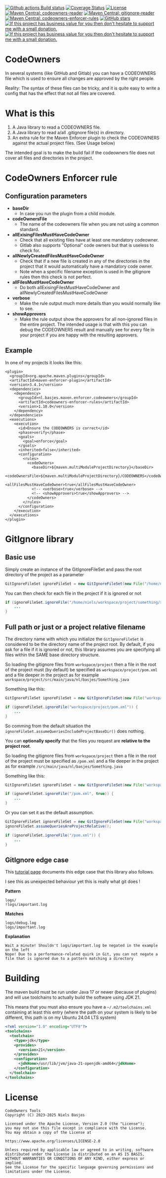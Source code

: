 [![Github actions Build status](https://img.shields.io/github/actions/workflow/status/nielsbasjes/codeowners/build.yml?branch=main)](https://github.com/nielsbasjes/codeowners/actions)
[![Coverage Status](https://img.shields.io/codecov/c/github/nielsbasjes/codeowners)](https://app.codecov.io/gh/nielsbasjes/codeowners)
[![License](https://img.shields.io/:license-apache-blue.svg)](https://www.apache.org/licenses/LICENSE-2.0.html)
[![Maven Central: codeowners-reader](https://img.shields.io/maven-central/v/nl.basjes.codeowners/codeowners-reader.svg?label=codeowners-reader)](https://central.sonatype.com/namespace/nl.basjes.codeowners)
[![Maven Central: gitignore-reader](https://img.shields.io/maven-central/v/nl.basjes.gitignore/gitignore-reader.svg?label=gitignore-reader)](https://central.sonatype.com/namespace/nl.basjes.gitignore)
[![Maven Central: codeowners-enforcer-rules](https://img.shields.io/maven-central/v/nl.basjes.maven.enforcer.codeowners/codeowners-enforcer-rules.svg?label=codeowners-enforcer-rules)](https://central.sonatype.com/namespace/nl.basjes.maven.enforcer.codeowners)
[![GitHub stars](https://img.shields.io/github/stars/nielsbasjes/codeowners?label=GitHub%20stars)](https://github.com/nielsbasjes/codeowners/stargazers)
[![If this project has business value for you then don't hesitate to support me with a small donation.](https://img.shields.io/badge/Sponsor%20me-via%20Github-red.svg)](https://github.com/sponsors/nielsbasjes)
[![If this project has business value for you then don't hesitate to support me with a small donation.](https://img.shields.io/badge/Donations-via%20Paypal-red.svg)](https://www.paypal.me/nielsbasjes)

# CodeOwners
In several systems (like GitHub and Gitlab) you can have a CODEOWNERS file which is used to ensure all changes are approved by the right people.

Reality: The syntax of these files can be tricky, and it is quite easy to write a config that has the effect that not all files are covered.

# What is this
1) A Java library to read a CODEOWNERS file.
2) A Java library to read a/all .gitignore file(s) in directory.
3) An extra rule for the Maven Enforcer plugin to check the CODEOWNERS against the actual project files. (See Usage below)

The intended goal is to make the build fail if the codeowners file does not cover all files and directories in the project.

# CodeOwners Enforcer rule
## Configuration parameters

- **baseDir**
  - In case you run the plugin from a child module.
- **codeOwnersFile**
  - The name of the codeowners file when you are not using a common standard.
- **allExisingFilesMustHaveCodeOwner**
  - Check that all existing files have at least one mandatory codeowner.
  - Gitlab also supports "Optional" code owners but that is useless to check for.
- **allNewlyCreatedFilesMustHaveCodeOwner**
  - Check that if a new file is created in any of the directories in the project that it would automatically have a mandatory code owner.
  - Note when a specific filename exception is used in the gitignore rules then this check is not perfect.
- **allFilesMustHaveCodeOwner**
  - Do both allExisingFilesMustHaveCodeOwner and allNewlyCreatedFilesMustHaveCodeOwner
- **verbose**
    - Make the rule output much more details than you would normally like to see.
- **showApprovers**
    - Make the rule output show the approvers for all non-ignored files in the entire project. The intended usage is that with this you can debug the CODEOWNERS result and manually see for every file in your project if you are happy with the resulting approvers.

## Example
In one of my projects it looks like this:

    <plugin>
      <groupId>org.apache.maven.plugins</groupId>
      <artifactId>maven-enforcer-plugin</artifactId>
      <version>3.4.1</version>
      <dependencies>
        <dependency>
          <groupId>nl.basjes.maven.enforcer.codeowners</groupId>
          <artifactId>codeowners-enforcer-rules</artifactId>
          <version>1.10.0</version>
        </dependency>
      </dependencies>
      <executions>
        <execution>
          <id>Ensure the CODEOWNERS is correct</id>
          <phase>verify</phase>
          <goals>
            <goal>enforce</goal>
          </goals>
          <inherited>false</inherited>
          <configuration>
            <rules>
              <codeOwners>
                <baseDir>${maven.multiModuleProjectDirectory}</baseDir>
                <codeOwnersFile>${maven.multiModuleProjectDirectory}/CODEOWNERS</codeOwnersFile>
                <allFilesMustHaveCodeOwner>true</allFilesMustHaveCodeOwner>
                <!-- <verbose>true</verbose> -->
                <!-- <showApprovers>true</showApprovers> -->
              </codeOwners>
            </rules>
          </configuration>
        </execution>
      </executions>
    </plugin>

# GitIgnore library

## Basic use
Simply create an instance of the GitIgnoreFileSet and pass the root directory of the project as a parameter
```java
GitIgnoreFileSet ignoreFileSet = new GitIgnoreFileSet(new File("/home/niels/workspace/project"));
```
You can then check for each file in the project if it is ignored or not
```java
if (ignoreFileSet.ignoreFile("/home/niels/workspace/project/something/something/README.md")) {
    ...
}
```

## Full path or just or a project relative filename
The directory name with which you initialize the `GitIgnoreFileSet` is considered to be the directory name of the project root.
By default, if you ask for a file if it is ignored or not, this library assumes you are specifying all files within the SAME base directory structure.

So loading the gitignore files from `workspace/project` then a file in the root of the project must (by default) be specified as `workspace/project/pom.xml` and a file deeper in the project as for example `workspace/project/src/main/java/nl/basjes/Something.java`

Something like this:
```java
GitIgnoreFileSet ignoreFileSet = new GitIgnoreFileSet(new File("workspace/project"));

if (ignoreFileSet.ignoreFile("workspace/project/pom.xml")) {
    ...
}
```
So comming from the default situation the `ignoreFileSet.assumeQueriesIncludeProjectBaseDir()` does nothing.


You can **optionally specify** that the files you request are **relative to the project root**.

So loading the gitignore files from `workspace/project` then a file in the root of the project must be specified as `/pom.xml` and a file deeper in the project as for example `/src/main/java/nl/basjes/Something.java`

Something like this:
```java
GitIgnoreFileSet ignoreFileSet = new GitIgnoreFileSet(new File("workspace/project"));

if (ignoreFileSet.ignoreFile("/pom.xml", true)) {
    ...
}
```

Or you can set it as the default assumption.

```java
GitIgnoreFileSet ignoreFileSet = new GitIgnoreFileSet(new File("workspace/project"));
ignoreFileSet.assumeQueriesAreProjectRelative();

if (ignoreFileSet.ignoreFile("/pom.xml")) {
    ...
}
```


## GitIgnore edge case
This [tutorial page](https://www.atlassian.com/git/tutorials/saving-changes/gitignore) documents this edge case that this library also follows.

I see this as unexpected behaviour yet this is really what git does !

**Pattern**

    logs/
    !logs/important.log

**Matches**

    logs/debug.log
    logs/important.log

**Explanation**

    Wait a minute! Shouldn't logs/important.log be negated in the example on the left
    Nope! Due to a performance-related quirk in Git, you can not negate a file that is ignored due to a pattern matching a directory

# Building
The maven build must be run under Java 17 or newer (because of plugins) and will use toolchains to actually build the software using JDK 21.

This means that you must also ensure you have a `~/.m2/toolchains.xml` containing at least this entry (where the path on your system is likely to be different, this path is on my Ubuntu 24.04 LTS system)
```xml
<?xml version="1.0" encoding="UTF8"?>
<toolchains>
  <toolchain>
    <type>jdk</type>
    <provides>
      <version>21</version>
    </provides>
    <configuration>
      <jdkHome>/usr/lib/jvm/java-21-openjdk-amd64</jdkHome>
    </configuration>
  </toolchain>
</toolchains>
```

# License

    CodeOwners Tools
    Copyright (C) 2023-2025 Niels Basjes

    Licensed under the Apache License, Version 2.0 (the "License");
    you may not use this file except in compliance with the License.
    You may obtain a copy of the License at

    https://www.apache.org/licenses/LICENSE-2.0

    Unless required by applicable law or agreed to in writing, software
    distributed under the License is distributed on an AS IS BASIS,
    WITHOUT WARRANTIES OR CONDITIONS OF ANY KIND, either express or implied.
    See the License for the specific language governing permissions and
    limitations under the License.
